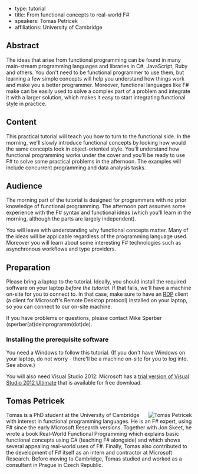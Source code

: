 - type: tutorial
- title: From functional concepts to real-world F#
- speakers: Tomas Petricek
- affiliations: University of Cambridge


## Abstract
The ideas that arise from functional programming can be found in many
main-stream programming languages and libraries in C#, JavaScript, Ruby and
others. You don't need to be functional programmer to use them, but learning
a few simple concepts will help you understand how things work and make you
a better programmer. Moreover, functional languages like F# make can be
easily used to solve a complex part of a problem and integrate it with a
larger solution, which makes it easy to start integrating functional style
in practice. 

## Content
This practical tutorial will teach you how to turn to the functional side.
In the morning, we'll slowly introduce functional concepts by looking how
would the same concepts look in object-oriented style. You'll understand how
functional programming works under the cover and you'll be ready to use F#
to solve some practical problems in the afternoon. The examples will include
concurrent programming and data analysis tasks. 

## Audience
The morning part of the tutorial is designed for programmers with no prior
knowledge of functional programming. The afternoon part assumes some
experience with the F# syntax and functional ideas \(which you'll learn in
the morning, although the parts are largely independent\).

You will leave with understanding why functional concepts matter.
Many of the ideas will be applicable regardless of the programming language
used. Moreover you will learn about some interesting F# technologies such as
asynchronous workflows and type providers.

## Preparation
Please bring a laptop to the tutorial. Ideally, you should install the
required software on your laptop *before the tutorial*. If that fails,
we'll have a machine on-site for you to connect to.  In that case,
make sure to have an
[RDP](http://en.wikipedia.org/wiki/Remote_Desktop_Protocol) client \(a
client for Microsoft's Remote Desktop protocol\) installed on your
laptop, so you can connect to our on-site machine.

If you have problems or questions, please contact Mike Sperber \(sperber\(at\)deinprogramm\(dot\)de\).

### Installing the prerequisite software
You need a Windows to follow this tutorial.  \(If you don't have Windows on your laptop, do not worry \- there'll be a machine on-site for you to log into.  See above.\)

You will also need Visual Studio 2012: Microsoft has a [trial version of Visual Studio 2012 Ultimate](http://www.microsoft.com/visualstudio/11/en-us/downloads#ultimate) that is available for free download.

## Tomas Petricek
<img align="right" src="/sites/all/files/speaker-portraits/tomas-petricek-portrait.jpg" alt="Tomas Petricek"></img>

Tomas is a PhD student at the University of Cambridge with interest in
functional programming languages. He is an F# expert, using F# since the
early Microsoft Research versions. Together with Jon Skeet, he wrote a book
Real-World Functional Programming which explains basic functional concepts
using C# \(teaching F# alongside\) and which shows several appealing
real-world uses of F#. Finally, Tomas also contributed to the development of
F# itself as an intern and contractor at Microsoft Research. Before moving
to Cambridge, Tomas studied and worked as a consultant in Prague in Czech
Republic.
